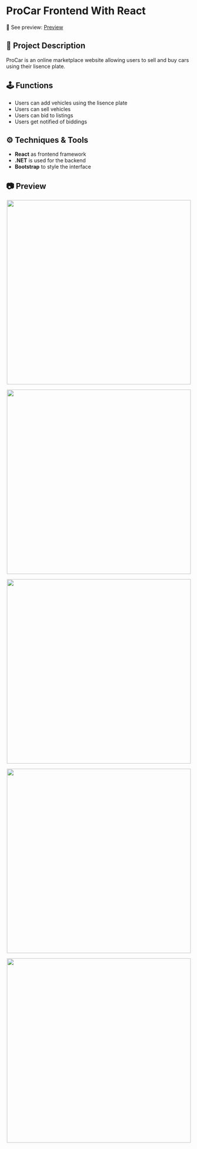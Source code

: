 # ProCar Frontend With React
:link: See preview: [Preview](#camera-preview)

## :brain: Project Description
ProCar is an online marketplace website allowing users to sell and buy cars using their lisence plate.

## :joystick: Functions
- Users can add vehicles using the lisence plate
- Users can sell vehicles
- Users can bid to listings
- Users get notified of biddings

## :gear: Techniques & Tools
- **React** as frontend framework
- **.NET** is used for the backend
- **Bootstrap** to style the interface

## :camera: Preview
<p align="center">
  <img width="500" src="https://github.com/user-attachments/assets/472200c8-0263-4ffd-a83b-e9f396b5aed8">
</p>
<p align="center">
  <img width="500" src="https://github.com/user-attachments/assets/efe9817b-2f36-4f51-82c3-1895a77e8718">
</p>
<p align="center">
  <img width="500" src="https://github.com/user-attachments/assets/af72fbe0-c24f-4e8a-a728-c3af4a90847b">
</p>
<p align="center">
  <img width="500" src="https://github.com/user-attachments/assets/9b2870b2-132c-4d5f-81c1-bc12cb290478">
</p>
<p align="center">
  <img width="500" src="https://github.com/user-attachments/assets/bf1a6a82-a687-44ef-aded-6778eb6faaa3">
</p>
